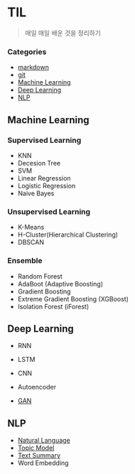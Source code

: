 # TIL

> 매일 매일  배운 것을 정리하기

### Categories

* [markdown](https://github.com/Lee-JeongMin/TIL/blob/master/markdown.md)
* [git](https://github.com/Lee-JeongMin/TIL/blob/master/git.md)
* [Machine Learning](#Machine-Learning)
* [Deep Learning](#Deep-Learning)
* [NLP](#NLP)



## Machine Learning

### Supervised Learning

* KNN
* Decesion Tree
* SVM
* Linear Regression
* Logistic Regression
* Naive Bayes

### Unsupervised Learning

* K-Means
* H-Cluster(Hierarchical Clustering)
* DBSCAN

### Ensemble

* Random Forest
* AdaBoot (Adaptive Boosting)
* Gradient Boosting
* Extreme Gradient Boosting (XGBoost)
* Isolation Forest (iForest)

## Deep Learning

* RNN

* LSTM

* CNN

* Autoencoder

* [GAN](https://github.com/Lee-JeongMin/TIL/blob/master/Deep_Learning/Generative-Adversarial-Network.md)


## NLP

* [Natural Language](https://github.com/Lee-JeongMin/TIL/blob/master/NLP/Natural_Language.md)
* [Topic Model](https://github.com/Lee-JeongMin/TIL/blob/master/NLP/Topic_model.md)
* [Text Summary](https://github.com/Lee-JeongMin/TIL/blob/master/NLP/Text_Summary.md)
* Word Embedding